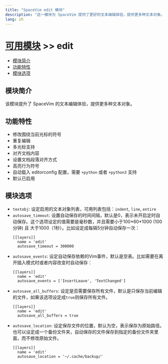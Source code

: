 ```yaml
---
title: "SpaceVim edit 模块"
description: "这一模块为 SpaceVim 提供了更好的文本编辑体验，提供更多种文本对象。"
lang: zh
---
```


# [可用模块](../) >> edit

<!-- vim-markdown-toc GFM -->

- [模块简介](#模块简介)
- [功能特性](#功能特性)
- [模块选项](#模块选项)

<!-- vim-markdown-toc -->

## 模块简介

该模块提升了 SpaceVim 的文本编辑体验，提供更多种文本对象。

## 功能特性

- 修改围绕当前光标的符号
- 重复编辑
- 多光标支持
- 对齐文档内容
- 设置文档段落对齐方式
- 高亮行为符号
- 自动载入 editorconfig 配置，需要 `+python` 或者 `+python3` 支持
- 默认已启用

## 模块选项

- `textobj`: 设定启用的文本对象列表，可用列表包括：`indent`, `line`, `entire`
- `autosave_timeout`: 设置自动保存的时间间隔，默认是0，表示未开启定时自动保存。这个选项设定的值需要是毫秒数，并且需要小于100\*60\*1000 (100 分钟) 且 大于1000（1秒）。比如设定成每隔5分钟自动保存一次：
  ```
  [[layers]]
    name = 'edit'
    autosave_timeout = 300000
  ```
- `autosave_events`: 设定自动保存依赖的Vim事件，默认是空表。比如需要在离开插入模式时或者内容改变时自动保存：
  ```
  [[layers]]
    name = 'edit'
    autosave_events = ['InsertLeave', 'TextChanged']
  ```
- `autosave_all_buffers`: 设定是否需要保存所有文件，默认是只保存当前编辑的文件，如果该选项设定成`true`则保存所有文件。
  ```
  [[layers]]
    name = 'edit'
    autosave_all_buffers = true
  ```
- `autosave_location`: 设定保存文件的位置，默认为空，表示保存为原始路径。也可以设定成一个备份文件夹，自动保存的文件保存到指定的备份文件夹里面，而不修改原始文件。
  ```
  [[layers]]
    name = 'edit'
    autosave_location = '~/.cache/backup/'
  ```
